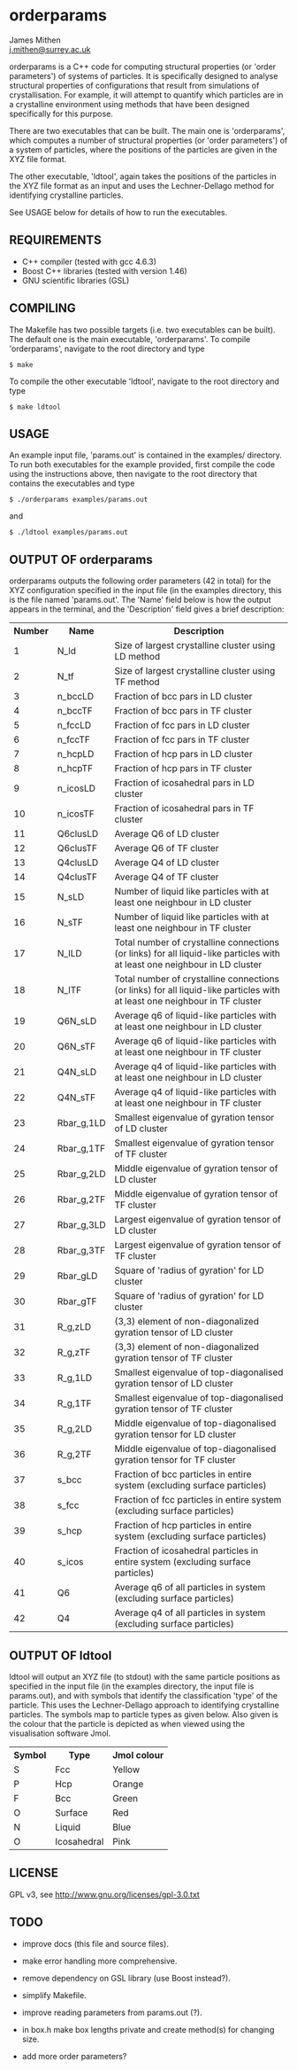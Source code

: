 orderparams
===========

James Mithen  
j.mithen@surrey.ac.uk

orderparams is a C++ code for computing structural properties (or
'order parameters') of systems of particles.  It is specifically
designed to analyse structural properties of configurations that
result from simulations of crystallisation.  For example, it will
attempt to quantify which particles are in a crystalline environment
using methods that have been designed specifically for this purpose.

There are two executables that can be built.  The main one is
'orderparams', which computes a number of structural properties (or
'order parameters') of a system of particles, where the positions of
the particles are given in the XYZ file format.

The other executable, 'ldtool', again takes the positions of the
particles in the XYZ file format as an input and uses the
Lechner-Dellago method for identifying crystalline particles.

See USAGE below for details of how to run the executables.

REQUIREMENTS
-------------

* C++ compiler (tested with gcc 4.6.3)
* Boost C++ libraries (tested with version 1.46)
* GNU scientific libraries (GSL)

COMPILING
-----------

The Makefile has two possible targets (i.e. two executables can be
built).  The default one is the main executable, 'orderparams'.  To
compile 'orderparams', navigate to the root directory and type

    $ make

To compile the other executable 'ldtool', navigate to the root
directory and type

    $ make ldtool

USAGE
--------

An example input file, 'params.out' is contained in the examples/
directory.  To run both executables for the example provided, first
compile the code using the instructions above, then navigate to the
root directory that contains the executables and type

    $ ./orderparams examples/params.out

and 
    
    $ ./ldtool examples/params.out


OUTPUT OF orderparams
------

orderparams outputs the following order parameters (42 in total) for
the XYZ configuration specified in the input file (in the examples
directory, this is the file named 'params.out'.  The 'Name' field
below is how the output appears in the terminal, and the 'Description'
field gives a brief description:

<table>
  <tr>
    <th>Number</th><th>Name</th><th>Description</th>
  </tr>
  <tr>
    <td>1</td><td>N_ld</td><td>Size of largest crystalline cluster using LD method</td>
  </tr>
  <tr>
    <td>2</td><td>N_tf</td><td>Size of largest crystalline cluster using TF method</td>
  </tr>
  <tr>
    <td>3</td><td>n_bccLD</td><td>Fraction of bcc pars in LD cluster</td>
  </tr>
  <tr>
    <td>4</td><td>n_bccTF</td><td>Fraction of bcc pars in TF cluster</td>
  </tr>
  <tr>
    <td>5</td><td>n_fccLD</td><td>Fraction of fcc pars in LD cluster</td>
  </tr>
  <tr>
    <td>6</td><td>n_fccTF</td><td>Fraction of fcc pars in TF cluster</td>
  </tr>
  <tr>
    <td>7</td><td>n_hcpLD</td><td>Fraction of hcp pars in LD cluster</td>
  </tr>
  <tr>
    <td>8</td><td>n_hcpTF</td><td>Fraction of hcp pars in TF cluster</td>
  </tr>
  <tr>
    <td>9</td><td>n_icosLD</td><td>Fraction of icosahedral pars in LD cluster</td>
  </tr>
  <tr>
    <td>10</td><td>n_icosTF</td><td>Fraction of icosahedral pars in TF cluster</td>
  </tr>
  <tr>
    <td>11</td><td>Q6clusLD</td><td>Average Q6 of LD cluster</td>
  </tr>
  <tr>
    <td>12</td><td>Q6clusTF</td><td>Average Q6 of TF cluster</td>
  </tr>
  <tr>
    <td>13</td><td>Q4clusLD</td><td>Average Q4 of LD cluster</td>
  </tr>
  <tr>
    <td>14</td><td>Q4clusTF</td><td>Average Q4 of TF cluster</td>
  </tr>
  <tr>
    <td>15</td><td>N_sLD</td><td>Number of liquid like particles with at least one neighbour in LD cluster</td>
  </tr>
  <tr>
    <td>16</td><td>N_sTF</td><td>Number of liquid like particles with at least one neighbour in TF cluster</td>
  </tr>
  <tr>
    <td>17</td><td>N_lLD</td><td>Total number of crystalline connections (or links) for all liquid-like particles with at least one neighbour in LD cluster</td>
  </tr>
  <tr>
    <td>18</td><td>N_lTF</td><td>Total number of crystalline connections (or links) for all liquid-like particles with at least one neighbour in TF cluster</td>
  </tr>
  <tr>
    <td>19</td><td>Q6N_sLD</td><td>Average q6 of liquid-like particles with at least one neighbour in LD cluster</td>
  </tr>
  <tr>
    <td>20</td><td>Q6N_sTF</td><td>Average q6 of liquid-like particles with at least one neighbour in TF cluster</td>
  </tr>
  <tr>
    <td>21</td><td>Q4N_sLD</td><td>Average q4 of liquid-like particles with at least one neighbour in LD cluster</td>
  </tr>
  <tr>
    <td>22</td><td>Q4N_sTF</td><td>Average q4 of liquid-like particles with at least one neighbour in TF cluster</td>
  </tr>
  <tr>
    <td>23</td><td>Rbar_g,1LD</td><td>Smallest eigenvalue of gyration tensor of LD cluster</td>
  </tr>
  <tr>
    <td>24</td><td>Rbar_g,1TF</td><td>Smallest eigenvalue of gyration tensor of TF cluster</td>
  </tr>
  <tr>
    <td>25</td><td>Rbar_g,2LD</td><td>Middle eigenvalue of gyration tensor of LD cluster</td>
  </tr>
  <tr>
    <td>26</td><td>Rbar_g,2TF</td><td>Middle eigenvalue of gyration tensor of TF cluster</td>
  </tr>
  <tr>
    <td>27</td><td>Rbar_g,3LD</td><td>Largest eigenvalue of gyration tensor of LD cluster</td>
  </tr>
  <tr>
    <td>28</td><td>Rbar_g,3TF</td><td>Largest eigenvalue of gyration tensor of TF cluster</td>
  </tr>
  <tr>
    <td>29</td><td>Rbar_gLD</td><td>Square of 'radius of gyration' for LD cluster</td>
  </tr>
  <tr>
    <td>30</td><td>Rbar_gTF</td><td>Square of 'radius of gyration' for LD cluster</td>
  </tr>
  <tr>
    <td>31</td><td>R_g,zLD</td><td>(3,3) element of non-diagonalized gyration tensor of LD cluster</td>
  </tr>
  <tr>
    <td>32</td><td>R_g,zTF</td><td>(3,3) element of non-diagonalized gyration tensor of TF cluster</td>
  </tr>
  <tr>
    <td>33</td><td>R_g,1LD</td><td>Smallest eigenvalue of top-diagonalised gyration tensor of LD cluster</td>
  </tr>
  <tr>
    <td>34</td><td>R_g,1TF</td><td>Smallest eigenvalue of top-diagonalised gyration tensor of TF cluster</td>
  </tr>
  <tr>
    <td>35</td><td>R_g,2LD</td><td>Middle eigenvalue of top-diagonalised gyration tensor for LD cluster</td>
  </tr>
  <tr>
    <td>36</td><td>R_g,2TF</td><td>Middle eigenvalue of top-diagonalised gyration tensor for TF cluster</td>
  </tr>
  <tr>
    <td>37</td><td>s_bcc</td><td>Fraction of bcc particles in entire system (excluding surface particles)</td>
  </tr>
  <tr>
    <td>38</td><td>s_fcc</td><td>Fraction of fcc particles in entire system (excluding surface particles)</td>
  </tr>
  <tr>
    <td>39</td><td>s_hcp</td><td>Fraction of hcp particles in entire system (excluding surface particles)</td>
  </tr>
  <tr>
    <td>40</td><td>s_icos</td><td>Fraction of icosahedral particles in entire system (excluding surface particles)</td>
  </tr>
  <tr>
    <td>41</td><td>Q6</td><td>Average q6 of all particles in system (excluding surface particles)</td>
  </tr>
  <tr>
    <td>42</td><td>Q4</td><td>Average q4 of all particles in system (excluding surface particles)</td>
  </tr>
</table>


OUTPUT OF ldtool
------

ldtool will output an XYZ file (to stdout) with the same particle
positions as specified in the input file (in the examples directory,
the input file is params.out), and with symbols that identify the
classification 'type' of the particle.  This uses the Lechner-Dellago
approach to identifying crystalline particles.  The symbols map to
particle types as given below.  Also given is the colour that the
particle is depicted as when viewed using the visualisation software
Jmol.

<table>
  <tr>
    <th>Symbol</th><th>Type</th><th>Jmol colour</th>
  </tr>
  <tr>
    <td>S</td><td>Fcc</td><td>Yellow</td>
  </tr>
  <tr>
    <td>P</td><td>Hcp</td><td>Orange</td>
  </tr>
  <tr>
    <td>F</td><td>Bcc</td><td>Green</td>
  </tr>
  <tr>
    <td>O</td><td>Surface</td><td>Red</td>
  </tr>
  <tr>
    <td>N</td><td>Liquid</td><td>Blue</td>
  </tr>
  <tr>
    <td>O</td><td>Icosahedral</td><td>Pink</td>
  </tr>
</table>

LICENSE
----------

GPL v3, see http://www.gnu.org/licenses/gpl-3.0.txt

TODO
-----------

* improve docs (this file and source files).

* make error handling more comprehensive.

* remove dependency on GSL library (use Boost instead?).

* simplify Makefile.

* improve reading parameters from params.out (?).

* in box.h make box lengths private and create method(s) for changing
  size.

* add more order parameters?

